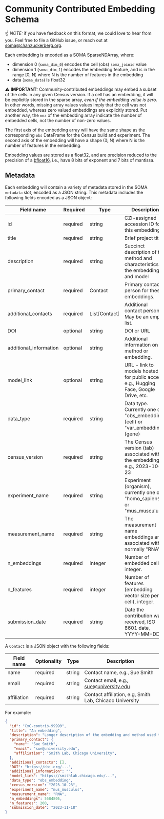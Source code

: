 # Community Contributed Embedding Schema

☝ _NOTE:_ if you have feedback on this format, we could love to hear from you. Feel free to file a GitHub issue, or reach out at <soma@chanzuckerberg.org>.

Each embedding is encoded as a SOMA SparseNDArray, where:

* dimension 0 (`soma_dim_0`) encodes the cell (obs) `soma_joinid` value
* dimension 1 (`soma_dim_1`) encodes the embedding feature, and is in the range [0, N) where N is the number of features in the embedding
* data (`soma_data`) is float32

⚠️ **IMPORTANT:** Community-contributed embeddings may embed a subset of the cells in any given Census version. If a cell has an embedding, it will be explicitly stored in the sparse array, _even if the embedding value is zero_. In other words, missing array values values imply that the cell was not embedded, whereas zero valued embeddings are explicitly stored. Put another way, the `nnz` of the embedding array indicate the number of embedded cells, not the number of non-zero values.

The first axis of the embedding array will have the same shape as the corresponding `obs` DataFrame for the Census build and experiment. The second axis of the embedding will have a shape (0, N) where N is the number of features in the embedding.

Embedding values are stored as a float32, and are precision reduced to the precision of a [bfloat16](https://en.wikipedia.org/wiki/Bfloat16_floating-point_format), i.e., have 8 bits of exponent and 7 bits of mantissa.

## Metadata

Each embedding will contain a variety of metadata stored in the SOMA `metadata` slot, encoded as a JSON string. This metadata includes the following fields encoded as a JSON object:

| Field name             | Required | Type          | Description                                                                           |
| ---------------------- | -------- | ------------- | ------------------------------------------------------------------------------------- |
| id                     | required | string        | CZI-assigned accession ID for this embedding                                          |
| title                  | required | string        | Brief project title                                                                   |
| description            | required | string        | Succinct description of the method and characteristics of the embeddings and model    |
| primary_contact        | required | Contact       | Primary contact person for these embeddings.                                          |
| additional_contacts    | required | List[Contact] | Additional contact persons. May be an empty list.                                     |
| DOI                    | optional | string        | DOI or URL                                                                            |
| additional_information | optional | string        | Additional information on method or embedding.                                        |
| model_link             | optional | string        | URL - link to models hosted for public access, e.g., Hugging Face, Google Drive, etc. |
| data_type              | required | string        | Data type. Currently one of "obs_embedding" (cell) or "var_embedding" (gene)          |
| census_version         | required | string        | The Census version (tab) associated with the embeddings, e.g., 2023-10-23             |
| experiment_name        | required | string        | Experiment (organism), currently one of "homo_sapiens" or "mus_musculus"              |
| measurement_name       | required | string        | The measurement name embeddings are associated with, normally "RNA"                   |
| n_embeddings           | required | integer       | Number of embedded cells, integer.                                                    |
| n_features             | required | integer       | Number of features (embedding vector size per cell), integer.                         |
| submission_date        | required | string        | Date the contribution was received, ISO 8601 date, YYYY-MM-DD                         |

A `Contact` is a JSON object with the following fields:

| Field name  | Optionality | Type   | Description                                             |
| ----------- | ----------- | ------ | ------------------------------------------------------- |
| name        | required    | string | Contact name, e.g., Sue Smith                           |
| email       | required    | string | Contact email, e.g., <sue@university.edu>               |
| affiliation | required    | string | Contact affiliation, e.g, Smith Lab, Chicaco University |

For example:

```json
{
  "id": "CxG-contrib-99999",
  "title": "An embedding",
  "description": "Longer description of the embedding and method used to generate it",
  "primary_contact": {
    "name": "Sue Smith",
    "email": "sue@university.edu",
    "affiliation": "Smith Lab, Chicago University",
  },
  "additional_contacts": [],
  "DOI": "https://doi.org/...",
  "additional_information": "",
  "model_link": "https://smithlab.chicago.edu/...",
  "data_type": "obs_embedding",
  "census_version": "2023-10-23",
  "experiment_name": "mus_musculus",
  "measurement_name": "RNA",
  "n_embeddings": 5684805,
  "n_features": 200,
  "submission_date": "2023-11-18"
}
```
